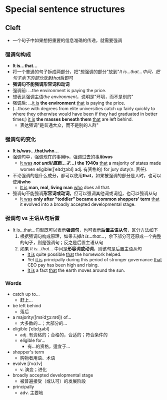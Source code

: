# Special sentence structures

## Cleft

- 一个句子中如果想把重要的信息准确的传递，就需要强调

### 强调句构成

- **It is...that...**
- 将一个普通的句子拆成两部分，把"想强调的部分"放到"*It is...that...*中间，把句子余下的部分放到*that*后即可
- **强调句不能强调形容词和动词**
- 强调前: ...the environment is paying the price.
- 想表达强调主语*the environment*，说明是"环境，而不是别的"
- 强调后: ...<ins>it is</ins> **the environment** <ins>that</ins> is paying the price.
- (...those with degrees from elite universities catch up fairly quickly to where they otherwise would have been if they had graduated in better times;) <ins>it is</ins> **the masses beneath them** <ins>that</ins> are left behind.
    - 表达强调"是普通大众，而不是别的人群"

### 强调句的变化

- **It is/was...that/who...**
- 强调句中，强调现在的事用**is**，强调过去的事用**was**
    - <ins>It was</ins> **_not until(直到...才...)_ the 1940s** <ins>that</ins> a majority of states made women eligible([ˈelɪdʒəbl] adj. 有资格的) for jury duty(n. 责任).
- 不论强调的是什么成分，都可以使用**that**，如果被强调的部分是人时，也可以使用**who**
    - <ins>It is</ins> **man, real, living man** <ins>who</ins> does all that.
- 强调句不能强调**形容词或动词**，但可以强调其他词或词组，也可以强调从句
    - <ins>It was</ins> **only after "toddler" became a common shoppers' term** <ins>that</ins> it evolved into a broadly accepted developmental stage.

### 强调句 vs 主语从句后置

- It is...that...句型既可以表示**强调句**，也可表示**后置主语从句**，区分方法如下
    1. 根据强调句构成原理，如果去掉*It is...that...*，余下部分可还原成一个完整的句子，则是强调句；反之是后置主语从句
    2. 如果 *It is...that...* 中间是**形容词或动词**，则该句是后置主语从句
        - <ins>It is</ins> quite possible <ins>that</ins> the homework helped.
        - Yet <ins>it is</ins> principally during this period of stronger governance <ins>that</ins> CEO pay has been high and rising.
        - <ins>It is</ins> a fact <ins>that</ins> the earth moves around the sun.

### Words

- catch up to...
    - 赶上...
- be left behind
    - 落后
- a majority([məˈdʒɔːrəti]) of...
    - 大多数的...；大部分的...
- eligible [ˈelɪdʒəbl]
    - adj. 有资格的；合格的，合适的；符合条件的
    - eligible for...
        - 有...的资格，适宜于...
- shopper's term
    - 购物者用语、术语
- evolve [iˈvɑːlv]
    - v. 演变；进化
- broadly accepted developmental stage
    - 被普遍接受（或认可）的发展阶段
- principally
    - adv. 主要地
